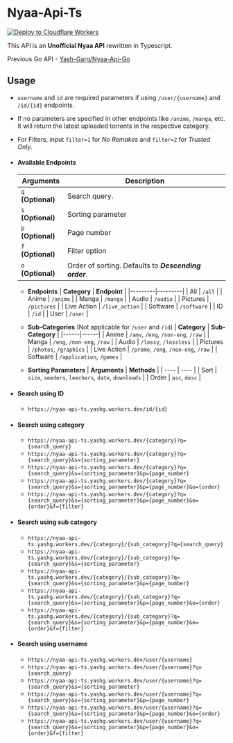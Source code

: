 # Nyaa-Api-Ts

[![Deploy to Cloudflare Workers](https://deploy.workers.cloudflare.com/button)](https://deploy.workers.cloudflare.com/?url=https://github.com/Yash-Garg/Nyaa-Api-Ts)

This API is an **Unofficial Nyaa API** rewritten in Typescript.

Previous Go API - [Yash-Garg/Nyaa-Api-Go](https://github.com/Yash-Garg/Nyaa-Api-Go)

## Usage

- `username` and `id` are required parameters if using `/user/{username}` and `/id/{id}` endpoints.

- If no parameters are specified in other endpoints like `/anime`, `/manga`, etc. It will return the latest uploaded torrents in the respective category.

- For Filters, input `filter=1` for _No Remakes_ and `filter=2` for _Trusted Only_.

- #### Available Endpoints

  | **Arguments**      | **Description**                                       |
  | ------------------ | ----------------------------------------------------- |
  | `q` **(Optional)** | Search query.                                         |
  | `s` **(Optional)** | Sorting parameter                                     |
  | `p` **(Optional)** | Page number                                           |
  | `f` **(Optional)** | Filter option                                         |
  | `o` **(Optional)** | Order of sorting. Defaults to **_Descending order_**. |

  - **Endpoints**
    | **Category** | **Endpoint** |
    |---------|---------|
    | All | `/all` |
    | Anime | `/anime` |
    | Manga | `/manga` |
    | Audio | `/audio` |
    | Pictures | `/pictures` |
    | Live Action | `/live_action` |
    | Software | `/software` |
    | ID | `/id` |
    | User | `/user` |

  - **Sub-Categories** (Not applicable for `/user` and `/id`)
    | **Category** | **Sub-Category** |
    |------|------|
    | Anime | `/amv`, `/eng`, `/non-eng`, `/raw` |
    | Manga | `/eng`, `/non-eng`, `/raw` |
    | Audio | `/lossy`, `/lossless` |
    | Pictures | `/photos`, `/graphics` |
    | Live Action | `/promo`, `/eng`, `/non-eng`, `/raw` |
    | Software | `/application`, `/games` |

  - **Sorting Parameters**
    | **Arguments** | **Methods** |
    | ---- | ---- |
    | Sort | `size`, `seeders`, `leechers`, `date`, `downloads` |
    | Order | `asc`, `desc` |

- #### Search using ID

  - `https://nyaa-api-ts.yashg.workers.dev/id/{id}`

- #### Search using category

  - `https://nyaa-api-ts.yashg.workers.dev/{category}?q={search_query}`
  - `https://nyaa-api-ts.yashg.workers.dev/{category}?q={search_query}&s={sorting_parameter}`
  - `https://nyaa-api-ts.yashg.workers.dev/{category}?q={search_query}&s={sorting_parameter}&p={page_number}`
  - `https://nyaa-api-ts.yashg.workers.dev/{category}?q={search_query}&s={sorting_parameter}&p={page_number}&o={order}`
  - `https://nyaa-api-ts.yashg.workers.dev/{category}?q={search_query}&s={sorting_parameter}&p={page_number}&o={order}&f={filter}`

- #### Search using sub category

  - `https://nyaa-api-ts.yashg.workers.dev/{category}/{sub_category}?q={search_query}`
  - `https://nyaa-api-ts.yashg.workers.dev/{category}/{sub_category}?q={search_query}&s={sorting_parameter}`
  - `https://nyaa-api-ts.yashg.workers.dev/{category}/{sub_category}?q={search_query}&s={sorting_parameter}&p={page_number}`
  - `https://nyaa-api-ts.yashg.workers.dev/{category}/{sub_category}?q={search_query}&s={sorting_parameter}&p={page_number}&o={order}`
  - `https://nyaa-api-ts.yashg.workers.dev/{category}/{sub_category}?q={search_query}&s={sorting_parameter}&p={page_number}&o={order}&f={filter}`

- #### Search using username
  - `https://nyaa-api-ts.yashg.workers.dev/user/{username}`
  - `https://nyaa-api-ts.yashg.workers.dev/user/{username}?q={search_query}`
  - `https://nyaa-api-ts.yashg.workers.dev/user/{username}?q={search_query}&s={sorting_parameter}`
  - `https://nyaa-api-ts.yashg.workers.dev/user/{username}?q={search_query}&s={sorting_parameter}&p={page_number}`
  - `https://nyaa-api-ts.yashg.workers.dev/user/{username}?q={search_query}&s={sorting_parameter}&p={page_number}&o={order}`
  - `https://nyaa-api-ts.yashg.workers.dev/user/{username}?q={search_query}&s={sorting_parameter}&p={page_number}&o={order}&f={filter}`
